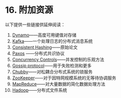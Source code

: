 # 16. 附加资源

以下提供一些链接供延伸阅读：

1. [Dynamo](https://www.allthingsdistributed.com/files/amazon-dynamo-sosp2007.pdf)——高度可用键值对存储
2. [Kafka](http://notes.stephenholiday.com/Kafka.pdf)——一个处理日志的分布式消息系统
3. [Consistent Hashing](https://www.akamai.com/es/es/multimedia/documents/technical-publication/consistent-hashing-and-random-trees-distributed-caching-protocols-for-relieving-hot-spots-on-the-world-wide-web-technical-publication.pdf)——原始论文
4. [Paxos](https://www.microsoft.com/en-us/research/uploads/prod/2016/12/paxos-simple-Copy.pdf) ——分布式共识协议
5. [Concurrency Controls](http://sites.fas.harvard.edu/~cs265/papers/kung-1981.pdf)——并发控制的乐观方法
6. [Gossip protocol](http://highscalability.com/blog/2011/11/14/using-gossip-protocols-for-failure-detection-monitoring-mess.html)——用于失败检测和更多
7. [Chubby](http://static.googleusercontent.com/media/research.google.com/en/us/archive/chubby-osdi06.pdf)——对松耦合分布式系统的锁服务
8. [ZooKeeper](https://www.usenix.org/legacy/event/usenix10/tech/full_papers/Hunt.pdf)——对于因特网规模系统的无等待协调服务
9. [MapReduce](https://static.googleusercontent.com/media/research.google.com/en//archive/mapreduce-osdi04.pdf)——对大量数据的简化数据处理方法
10. [Hadoop](http://storageconference.us/2010/Papers/MSST/Shvachko.pdf)——分布式文件系统